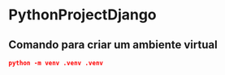 # PythonProjectDjango

## Comando para criar um ambiente virtual
```json
python -m venv .venv .venv
```